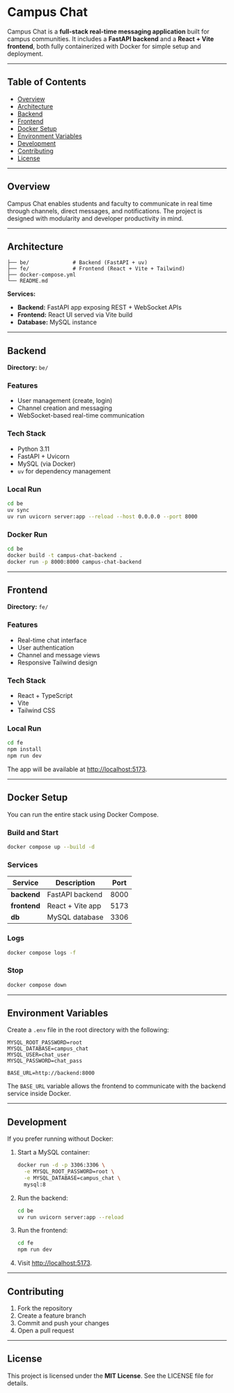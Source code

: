 # Campus Chat

Campus Chat is a **full-stack real-time messaging application** built for campus communities. It includes a **FastAPI backend** and a **React + Vite frontend**, both fully containerized with Docker for simple setup and deployment.

---

## Table of Contents

- [Overview](#overview)
- [Architecture](#architecture)
- [Backend](#backend)
- [Frontend](#frontend)
- [Docker Setup](#docker-setup)
- [Environment Variables](#environment-variables)
- [Development](#development)
- [Contributing](#contributing)
- [License](#license)

---

## Overview

Campus Chat enables students and faculty to communicate in real time through channels, direct messages, and notifications. The project is designed with modularity and developer productivity in mind.

---

## Architecture

```
├── be/              # Backend (FastAPI + uv)
├── fe/              # Frontend (React + Vite + Tailwind)
├── docker-compose.yml
└── README.md
```

**Services:**

- **Backend:** FastAPI app exposing REST + WebSocket APIs
- **Frontend:** React UI served via Vite build
- **Database:** MySQL instance

---

## Backend

**Directory:** `be/`

### Features

- User management (create, login)
- Channel creation and messaging
- WebSocket-based real-time communication

### Tech Stack

- Python 3.11
- FastAPI + Uvicorn
- MySQL (via Docker)
- `uv` for dependency management

### Local Run

```bash
cd be
uv sync
uv run uvicorn server:app --reload --host 0.0.0.0 --port 8000
```

### Docker Run

```bash
cd be
docker build -t campus-chat-backend .
docker run -p 8000:8000 campus-chat-backend
```

---

## Frontend

**Directory:** `fe/`

### Features

- Real-time chat interface
- User authentication
- Channel and message views
- Responsive Tailwind design

### Tech Stack

- React + TypeScript
- Vite
- Tailwind CSS

### Local Run

```bash
cd fe
npm install
npm run dev
```

The app will be available at [http://localhost:5173](http://localhost:5173).

---

## Docker Setup

You can run the entire stack using Docker Compose.

### Build and Start

```bash
docker compose up --build -d
```

### Services

| Service      | Description      | Port |
| ------------ | ---------------- | ---- |
| **backend**  | FastAPI backend  | 8000 |
| **frontend** | React + Vite app | 5173 |
| **db**       | MySQL database   | 3306 |

### Logs

```bash
docker compose logs -f
```

### Stop

```bash
docker compose down
```

---

## Environment Variables

Create a `.env` file in the root directory with the following:

```env
MYSQL_ROOT_PASSWORD=root
MYSQL_DATABASE=campus_chat
MYSQL_USER=chat_user
MYSQL_PASSWORD=chat_pass

BASE_URL=http://backend:8000
```

The `BASE_URL` variable allows the frontend to communicate with the backend service inside Docker.

---

## Development

If you prefer running without Docker:

1. Start a MySQL container:

   ```bash
   docker run -d -p 3306:3306 \
     -e MYSQL_ROOT_PASSWORD=root \
     -e MYSQL_DATABASE=campus_chat \
     mysql:8
   ```

2. Run the backend:

   ```bash
   cd be
   uv run uvicorn server:app --reload
   ```

3. Run the frontend:

   ```bash
   cd fe
   npm run dev
   ```

4. Visit [http://localhost:5173](http://localhost:5173).

---

## Contributing

1. Fork the repository
2. Create a feature branch
3. Commit and push your changes
4. Open a pull request

---

## License

This project is licensed under the **MIT License**. See the LICENSE file for details.
